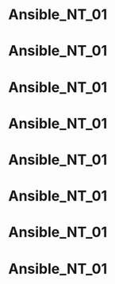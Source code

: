 # Ansible_NT_01
# Ansible_NT_01
# Ansible_NT_01
# Ansible_NT_01
# Ansible_NT_01
# Ansible_NT_01
# Ansible_NT_01
# Ansible_NT_01
